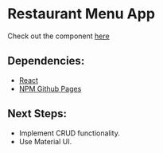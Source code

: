 # Restaurant Menu App

Check out the component [here](https://the-fetaverse.github.io/rc-restaurant-menu/)

## Dependencies:
- [React](https://reactjs.org/)
- [NPM Github Pages](https://www.npmjs.com/package/gh-pages)

## Next Steps:

- Implement CRUD functionality.
- Use Material UI.

